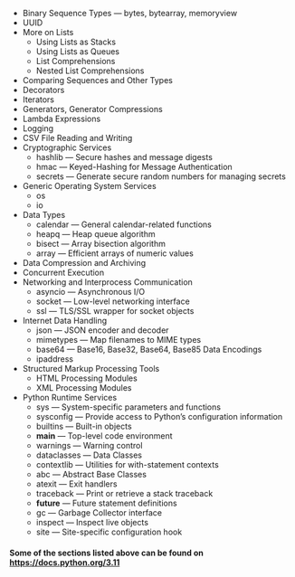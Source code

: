 - Binary Sequence Types — bytes, bytearray, memoryview
- UUID
- More on Lists
  - Using Lists as Stacks
  - Using Lists as Queues
  - List Comprehensions
  - Nested List Comprehensions
- Comparing Sequences and Other Types
- Decorators
- Iterators 
- Generators, Generator Compressions
- Lambda Expressions
- Logging
- CSV File Reading and Writing
- Cryptographic Services
  - hashlib — Secure hashes and message digests
  - hmac — Keyed-Hashing for Message Authentication
  - secrets — Generate secure random numbers for managing secrets
- Generic Operating System Services
  - os
  - io
- Data Types
  - calendar — General calendar-related functions
  - heapq — Heap queue algorithm
  - bisect — Array bisection algorithm
  - array — Efficient arrays of numeric values
- Data Compression and Archiving
- Concurrent Execution
- Networking and Interprocess Communication
  - asyncio — Asynchronous I/O
  - socket — Low-level networking interface
  - ssl — TLS/SSL wrapper for socket objects
- Internet Data Handling
  - json — JSON encoder and decoder
  - mimetypes — Map filenames to MIME types
  - base64 — Base16, Base32, Base64, Base85 Data Encodings 
  - ipaddress
- Structured Markup Processing Tools
  - HTML Processing Modules
  - XML Processing Modules
- Python Runtime Services
  - sys — System-specific parameters and functions
  - sysconfig — Provide access to Python’s configuration information
  - builtins — Built-in objects
  - __main__ — Top-level code environment
  - warnings — Warning control
  - dataclasses — Data Classes
  - contextlib — Utilities for with-statement contexts
  - abc — Abstract Base Classes
  - atexit — Exit handlers
  - traceback — Print or retrieve a stack traceback
  - __future__ — Future statement definitions
  - gc — Garbage Collector interface
  - inspect — Inspect live objects
  - site — Site-specific configuration hook

#### Some of the sections listed above can be found on https://docs.python.org/3.11